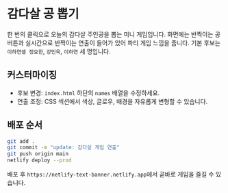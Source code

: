 # 감다살 공 뽑기

한 번의 클릭으로 오늘의 감다살 주인공을 뽑는 미니 게임입니다. 화면에는 반짝이는 공 버튼과 실시간으로 반짝이는 연출이 들어가 있어 파티 게임 느낌을 줍니다. 기본 후보는 `이하연셀 정요한`, `강민욱`, `이하연` 세 명입니다.

## 커스터마이징
- 후보 변경: `index.html` 하단의 `names` 배열을 수정하세요.
- 연출 조정: CSS 섹션에서 색상, 글로우, 배경을 자유롭게 변형할 수 있습니다.

## 배포 순서
```bash
git add .
git commit -m "update: 감다살 게임 연출"
git push origin main
netlify deploy --prod
```

배포 후 `https://netlify-text-banner.netlify.app`에서 곧바로 게임을 즐길 수 있습니다.
